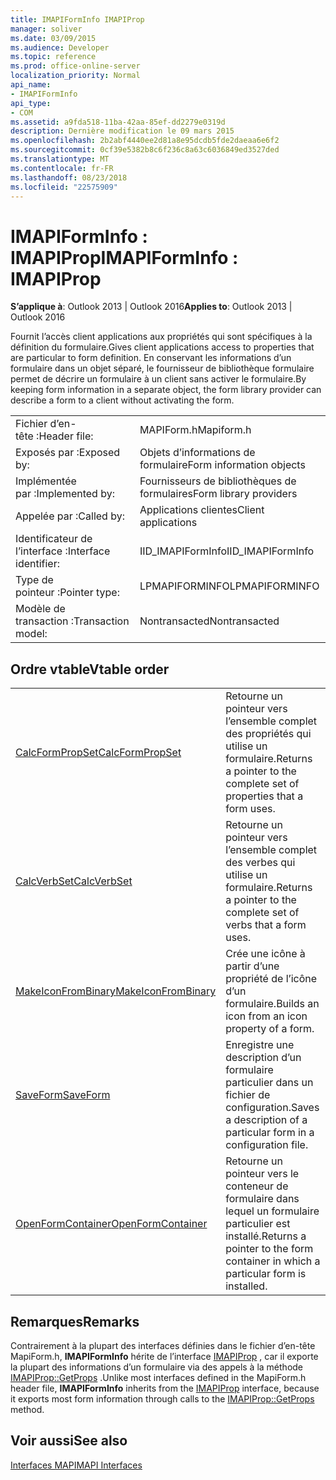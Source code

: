 ```yaml
---
title: IMAPIFormInfo IMAPIProp
manager: soliver
ms.date: 03/09/2015
ms.audience: Developer
ms.topic: reference
ms.prod: office-online-server
localization_priority: Normal
api_name:
- IMAPIFormInfo
api_type:
- COM
ms.assetid: a9fda518-11ba-42aa-85ef-dd2279e0319d
description: Dernière modification le 09 mars 2015
ms.openlocfilehash: 2b2abf4440ee2d81a8e95dcdb5fde2daeaa6e6f2
ms.sourcegitcommit: 0cf39e5382b8c6f236c8a63c6036849ed3527ded
ms.translationtype: MT
ms.contentlocale: fr-FR
ms.lasthandoff: 08/23/2018
ms.locfileid: "22575909"
---
```

# <a name="imapiforminfo--imapiprop"></a><span data-ttu-id="dbf70-103">IMAPIFormInfo : IMAPIProp</span><span class="sxs-lookup"><span data-stu-id="dbf70-103">IMAPIFormInfo : IMAPIProp</span></span>

  
  
<span data-ttu-id="dbf70-104">**S’applique à**: Outlook 2013 | Outlook 2016</span><span class="sxs-lookup"><span data-stu-id="dbf70-104">**Applies to**: Outlook 2013 | Outlook 2016</span></span> 
  
<span data-ttu-id="dbf70-105">Fournit l’accès client applications aux propriétés qui sont spécifiques à la définition du formulaire.</span><span class="sxs-lookup"><span data-stu-id="dbf70-105">Gives client applications access to properties that are particular to form definition.</span></span> <span data-ttu-id="dbf70-106">En conservant les informations d’un formulaire dans un objet séparé, le fournisseur de bibliothèque formulaire permet de décrire un formulaire à un client sans activer le formulaire.</span><span class="sxs-lookup"><span data-stu-id="dbf70-106">By keeping form information in a separate object, the form library provider can describe a form to a client without activating the form.</span></span>
  
|||
|:-----|:-----|
|<span data-ttu-id="dbf70-107">Fichier d’en-tête :</span><span class="sxs-lookup"><span data-stu-id="dbf70-107">Header file:</span></span>  <br/> |<span data-ttu-id="dbf70-108">MAPIForm.h</span><span class="sxs-lookup"><span data-stu-id="dbf70-108">Mapiform.h</span></span>  <br/> |
|<span data-ttu-id="dbf70-109">Exposés par :</span><span class="sxs-lookup"><span data-stu-id="dbf70-109">Exposed by:</span></span>  <br/> |<span data-ttu-id="dbf70-110">Objets d’informations de formulaire</span><span class="sxs-lookup"><span data-stu-id="dbf70-110">Form information objects</span></span>  <br/> |
|<span data-ttu-id="dbf70-111">Implémentée par :</span><span class="sxs-lookup"><span data-stu-id="dbf70-111">Implemented by:</span></span>  <br/> |<span data-ttu-id="dbf70-112">Fournisseurs de bibliothèques de formulaires</span><span class="sxs-lookup"><span data-stu-id="dbf70-112">Form library providers</span></span>  <br/> |
|<span data-ttu-id="dbf70-113">Appelée par :</span><span class="sxs-lookup"><span data-stu-id="dbf70-113">Called by:</span></span>  <br/> |<span data-ttu-id="dbf70-114">Applications clientes</span><span class="sxs-lookup"><span data-stu-id="dbf70-114">Client applications</span></span>  <br/> |
|<span data-ttu-id="dbf70-115">Identificateur de l’interface :</span><span class="sxs-lookup"><span data-stu-id="dbf70-115">Interface identifier:</span></span>  <br/> |<span data-ttu-id="dbf70-116">IID_IMAPIFormInfo</span><span class="sxs-lookup"><span data-stu-id="dbf70-116">IID_IMAPIFormInfo</span></span>  <br/> |
|<span data-ttu-id="dbf70-117">Type de pointeur :</span><span class="sxs-lookup"><span data-stu-id="dbf70-117">Pointer type:</span></span>  <br/> |<span data-ttu-id="dbf70-118">LPMAPIFORMINFO</span><span class="sxs-lookup"><span data-stu-id="dbf70-118">LPMAPIFORMINFO</span></span>  <br/> |
|<span data-ttu-id="dbf70-119">Modèle de transaction :</span><span class="sxs-lookup"><span data-stu-id="dbf70-119">Transaction model:</span></span>  <br/> |<span data-ttu-id="dbf70-120">Nontransacted</span><span class="sxs-lookup"><span data-stu-id="dbf70-120">Nontransacted</span></span>  <br/> |
   
## <a name="vtable-order"></a><span data-ttu-id="dbf70-121">Ordre vtable</span><span class="sxs-lookup"><span data-stu-id="dbf70-121">Vtable order</span></span>

|||
|:-----|:-----|
|[<span data-ttu-id="dbf70-122">CalcFormPropSet</span><span class="sxs-lookup"><span data-stu-id="dbf70-122">CalcFormPropSet</span></span>](imapiforminfo-calcformpropset.md) <br/> |<span data-ttu-id="dbf70-123">Retourne un pointeur vers l’ensemble complet des propriétés qui utilise un formulaire.</span><span class="sxs-lookup"><span data-stu-id="dbf70-123">Returns a pointer to the complete set of properties that a form uses.</span></span>  <br/> |
|[<span data-ttu-id="dbf70-124">CalcVerbSet</span><span class="sxs-lookup"><span data-stu-id="dbf70-124">CalcVerbSet</span></span>](imapiforminfo-calcverbset.md) <br/> |<span data-ttu-id="dbf70-125">Retourne un pointeur vers l’ensemble complet des verbes qui utilise un formulaire.</span><span class="sxs-lookup"><span data-stu-id="dbf70-125">Returns a pointer to the complete set of verbs that a form uses.</span></span>  <br/> |
|[<span data-ttu-id="dbf70-126">MakeIconFromBinary</span><span class="sxs-lookup"><span data-stu-id="dbf70-126">MakeIconFromBinary</span></span>](imapiforminfo-makeiconfrombinary.md) <br/> |<span data-ttu-id="dbf70-127">Crée une icône à partir d’une propriété de l’icône d’un formulaire.</span><span class="sxs-lookup"><span data-stu-id="dbf70-127">Builds an icon from an icon property of a form.</span></span>  <br/> |
|[<span data-ttu-id="dbf70-128">SaveForm</span><span class="sxs-lookup"><span data-stu-id="dbf70-128">SaveForm</span></span>](imapiforminfo-saveform.md) <br/> |<span data-ttu-id="dbf70-129">Enregistre une description d’un formulaire particulier dans un fichier de configuration.</span><span class="sxs-lookup"><span data-stu-id="dbf70-129">Saves a description of a particular form in a configuration file.</span></span>  <br/> |
|[<span data-ttu-id="dbf70-130">OpenFormContainer</span><span class="sxs-lookup"><span data-stu-id="dbf70-130">OpenFormContainer</span></span>](imapiforminfo-openformcontainer.md) <br/> |<span data-ttu-id="dbf70-131">Retourne un pointeur vers le conteneur de formulaire dans lequel un formulaire particulier est installé.</span><span class="sxs-lookup"><span data-stu-id="dbf70-131">Returns a pointer to the form container in which a particular form is installed.</span></span>  <br/> |
   
## <a name="remarks"></a><span data-ttu-id="dbf70-132">Remarques</span><span class="sxs-lookup"><span data-stu-id="dbf70-132">Remarks</span></span>

<span data-ttu-id="dbf70-133">Contrairement à la plupart des interfaces définies dans le fichier d’en-tête MapiForm.h, **IMAPIFormInfo** hérite de l’interface [IMAPIProp](imapipropiunknown.md) , car il exporte la plupart des informations d’un formulaire via des appels à la méthode [IMAPIProp::GetProps](imapiprop-getprops.md) .</span><span class="sxs-lookup"><span data-stu-id="dbf70-133">Unlike most interfaces defined in the MapiForm.h header file, **IMAPIFormInfo** inherits from the [IMAPIProp](imapipropiunknown.md) interface, because it exports most form information through calls to the [IMAPIProp::GetProps](imapiprop-getprops.md) method.</span></span> 
  
## <a name="see-also"></a><span data-ttu-id="dbf70-134">Voir aussi</span><span class="sxs-lookup"><span data-stu-id="dbf70-134">See also</span></span>



[<span data-ttu-id="dbf70-135">Interfaces MAPI</span><span class="sxs-lookup"><span data-stu-id="dbf70-135">MAPI Interfaces</span></span>](mapi-interfaces.md)

